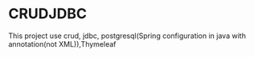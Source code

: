 # CRUDJDBC
This project use crud, jdbc, postgresql(Spring configuration in java with annotation(not XML)),Thymeleaf
